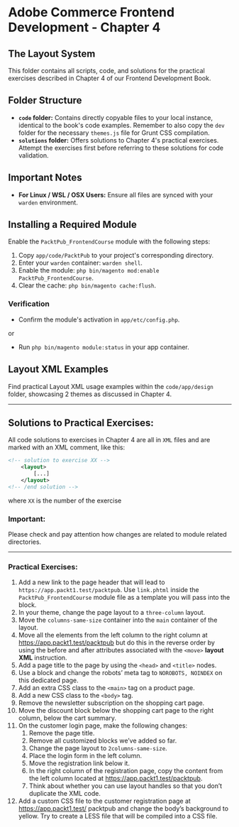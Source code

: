 # Adobe Commerce Frontend Development - Chapter 4
The Layout System
---
This folder contains all scripts, code, and solutions for the practical exercises described in Chapter 4 of our Frontend Development Book.

## Folder Structure
- **`code` folder:** Contains directly copyable files to your local instance, identical to the book's code examples. Remember to also copy the `dev` folder for the necessary `themes.js` file for Grunt CSS compilation.
- **`solutions` folder:** Offers solutions to Chapter 4's practical exercises. Attempt the exercises first before referring to these solutions for code validation.

## Important Notes
- **For Linux / WSL / OSX Users:** Ensure all files are synced with your `warden` environment.

## Installing a Required Module
Enable the `PacktPub_FrontendCourse` module with the following steps:
1. Copy `app/code/PacktPub` to your project's corresponding directory.
2. Enter your `warden` container: `warden shell`.
3. Enable the module: `php bin/magento mod:enable PacktPub_FrontendCourse`.
4. Clear the cache: `php bin/magento cache:flush`.

### Verification
- Confirm the module's activation in `app/etc/config.php`.

or
- Run `php bin/magento module:status` in your app container.

## Layout XML Examples
Find practical Layout XML usage examples within the `code/app/design` folder, showcasing 2 themes as discussed in Chapter 4.

---
## Solutions to Practical Exercises:

All code solutions to exercises in Chapter 4 are all in `XML` files and are marked with an XML comment, like this:
```xml
<!-- solution to exercise XX -->
    <layout>
        [...]
    </layout>
<!-- /end solution -->
```
where `XX` is the number of the exercise

### Important:
Please check and pay attention how changes are related to module related directories.

---
### Practical Exercises:
1. Add a new link to the page header that will lead to `https://app.packt1.test/packtpub`.
   Use `link.phtml` inside the `PacktPub_FrontendCourse` module file as a template
   you will pass into the block.
2. In your theme, change the page layout to a `three-column` layout.
3. Move the `columns-same-size` container into the `main` container of the layout.
4. Move all the elements from the left column to the right column at https://app.packt1.test/packtpub but do this in the reverse order by using the before and after attributes
   associated with the `<move>` **layout XML** instruction.
5. Add a page title to the page by using the `<head>` and `<title>` nodes.
6. Use a <head> block and change the robots’ meta tag to `NOROBOTS, NOINDEX` on this
   dedicated page.
7. Add an extra CSS class to the `<main>` tag on a product page.
8. Add a new CSS class to the `<body>` tag.
9. Remove the newsletter subscription on the shopping cart page.
10. Move the discount block below the shopping cart page to the right column, below the cart summary.
11. On the customer login page, make the following changes:
    1. Remove the page title.
    2. Remove all customized blocks we’ve added so far.
    3. Change the page layout to `2columns-same-size`.
    4. Place the login form in the left column.
    5. Move the registration link below it.
    6. In the right column of the registration page, copy the content from the left column located at https://app.packt1.test/packtpub.
    7. Think about whether you can use layout handles so that you don’t duplicate the XML code.
12. Add a custom CSS file to the customer registration page at https://app.packt1.test/
    packtpub and change the body’s background to yellow. Try to create a LESS file that will be
    compiled into a CSS file.